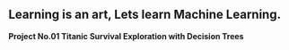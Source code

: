Learning is an art, Lets learn Machine Learning.
--------------------------------------------------------------------------------

**Project No.01 Titanic Survival Exploration with Decision Trees**

